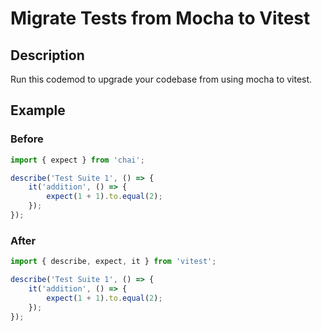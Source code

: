 # Migrate Tests from Mocha to Vitest

## Description

Run this codemod to upgrade your codebase from using mocha to vitest.

## Example

### Before

```ts
import { expect } from 'chai';

describe('Test Suite 1', () => {
	it('addition', () => {
		expect(1 + 1).to.equal(2);
	});
});
```

### After

```ts
import { describe, expect, it } from 'vitest';

describe('Test Suite 1', () => {
	it('addition', () => {
		expect(1 + 1).to.equal(2);
	});
});
```